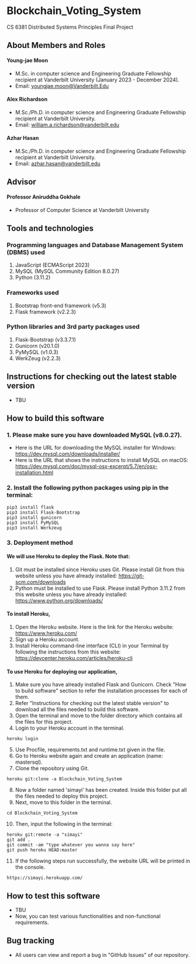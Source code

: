 # Blockchain_Voting_System
CS 6381 Distributed Systems Principles Final Project

## About Members and Roles

#### Young-jae Moon
* M.Sc. in computer science and Engineering Graduate Fellowship recipient at Vanderbilt University (January 2023 - December 2024).
* Email: youngjae.moon@Vanderbilt.Edu

#### Alex Richardson
* M.Sc./Ph.D. in computer science and Engineering Graduate Fellowship recipient at Vanderbilt University.
* Email: william.a.richardson@vanderbilt.edu

#### Azhar Hasan
* M.Sc./Ph.D. in computer science and Engineering Graduate Fellowship recipient at Vanderbilt University.
* Email: azhar.hasan@vanderbilt.edu

## Advisor

#### Professor Aniruddha Gokhale
* Professor of Computer Science at Vanderbilt University

## Tools and technologies

### Programming languages and Database Management System (DBMS) used

1. JavaScript (ECMAScript 2023)
2. MySQL (MySQL Community Edition 8.0.27)
3. Python (3.11.2)

### Frameworks used

1. Bootstrap front-end framework (v5.3)
2. Flask framework (v2.2.3)

### Python libraries and 3rd party packages used

1. Flask-Bootstrap (v3.3.7.1)
2. Gunicorn (v20.1.0)
3. PyMySQL (v1.0.3)
4. WerkZeug (v2.2.3)

## Instructions for checking out the latest stable version

* TBU

## How to build this software

### 1. Please make sure you have downloaded MySQL (v8.0.27).

* Here is the URL for downloading the MySQL installer for Windows: https://dev.mysql.com/downloads/installer/
* Here is the URL that shows the instructions to install MySQL on macOS: https://dev.mysql.com/doc/mysql-osx-excerpt/5.7/en/osx-installation.html 

### 2. Install the following python packages using pip in the terminal:

```
pip3 install flask 
pip3 install Flask-Bootstrap
pip3 install gunicorn
pip3 install PyMySQL
pip3 install Werkzeug
```

### 3. Deployment method

#### We will use Heroku to deploy the Flask. Note that:
 1. Git must be installed since Heroku uses Git. Please install Git from this website unless you have already installed: https://git-scm.com/downloads
 2. Python must be installed to use Flask. Please install Python 3.11.2 from this website unless you have already installed: https://www.python.org/downloads/

#### To install Heroku,
 1. Open the Heroku website. Here is the link for the Heroku website: https://www.heroku.com/
 2. Sign up a Heroku account.
 3. Install Heroku command-line interface (CLI) in your Terminal by following the instructions from this website: https://devcenter.heroku.com/articles/heroku-cli
 
 #### To use Heroku for deploying our application,
1. Make sure you have already installed Flask and Gunicorn. Check "How to build software" section to refer the installation processes for each of them.
2. Refer "Instructions for checking out the latest stable version" to download all the files needed to build this software.
3. Open the terminal and move to the folder directory which contains all the files for this project.
4. Login to your Heroku account in the terminal.
  ```
 heroku login
 ```
5. Use Procfile, requirements.txt and runtime.txt given in the file.
6. Go to Heroku website again and create an application (name: mastersql).
7. Clone the repository using Git.  
 ```
 heroku git:clone -a Blockchain_Voting_System
 ```
8. Now a folder named 'simayi' has been created. Inside this folder put all the files needed to deploy this project. 
9. Next, move to this folder in the terminal.
 ```
 cd Blockchain_Voting_System
 ```
10. Then, input the following in the terminal:
 ```
 heroku git:remote -a "simayi"
 git add .
 git commit -am "type whatever you wanna say here"
 git push heroku HEAD:master
```
11. If the following steps run successfully, the website URL will be printed in the console. 
```
https://simayi.herokuapp.com/
```

## How to test this software

* TBU
* Now, you can test various functionalities and non-functional requirements. 

## Bug tracking

* All users can view and report a bug in "GitHub Issues" of our repository. 
